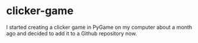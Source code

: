 # clicker-game
I started creating a clicker game in PyGame on my computer about a month ago and decided to add it to a Github repository now.
